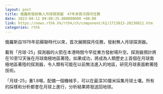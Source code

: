 ```yaml
---
layout: post
title: 俄羅斯發射無人月球探測器　47年來首次探月任務
date: 2023-08-11 09:09:25.000000000 +08:00
link: https://news.rthk.hk/rthk/ch/component/k2/1713013-20230811.htm
categories: rthk
---
```


俄羅斯自1976年前蘇聯時代以來，首次展開探月任務，發射無人月球探測器。

載有「月球-25」探測器的火箭在本港時間今早從東方發射場升空。探測器預計將在10至12天後在月球南極地區著陸。如果成功，將成為人類歷史上首個在月球南極地區著陸的探測器，令人類有可能在以前無法進入的地區，研究月球表面軟著陸技術。

「月球-25」重1.8噸，配備一個機械手，可以在最深30厘米採集月球土壤。所有的採樣和分析都會在月球上進行，分析結果將發送回地球。
